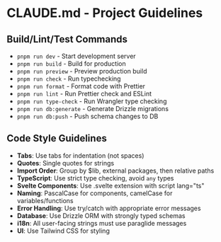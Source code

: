 # CLAUDE.md - Project Guidelines

## Build/Lint/Test Commands
- `pnpm run dev` - Start development server
- `pnpm run build` - Build for production
- `pnpm run preview` - Preview production build
- `pnpm run check` - Run typechecking
- `pnpm run format` - Format code with Prettier
- `pnpm run lint` - Run Prettier check and ESLint
- `pnpm run type-check` - Run Wrangler type checking
- `pnpm run db:generate` - Generate Drizzle migrations
- `pnpm run db:push` - Push schema changes to DB

## Code Style Guidelines
- **Tabs**: Use tabs for indentation (not spaces)
- **Quotes**: Single quotes for strings
- **Import Order**: Group by $lib, external packages, then relative paths
- **TypeScript**: Use strict type checking, avoid `any` types
- **Svelte Components**: Use .svelte extension with script lang="ts"
- **Naming**: PascalCase for components, camelCase for variables/functions
- **Error Handling**: Use try/catch with appropriate error messages
- **Database**: Use Drizzle ORM with strongly typed schemas
- **i18n**: All user-facing strings must use paraglide messages
- **UI**: Use Tailwind CSS for styling
